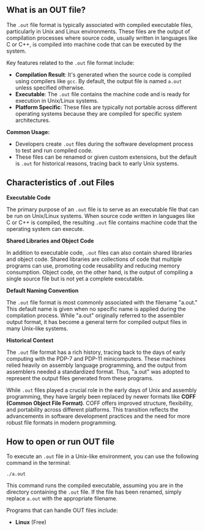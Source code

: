## What is an OUT file?

The `.out` file format is typically associated with compiled executable files, particularly in Unix and Linux environments. These files are the output of compilation processes where source code, usually written in languages like C or C++, is compiled into machine code that can be executed by the system.

Key features related to the `.out` file format include:

-   **Compilation Result**: It's generated when the source code is compiled using compilers like `gcc`. By default, the output file is named `a.out` unless specified otherwise.
-   **Executable**: The `.out` file contains the machine code and is ready for execution in Unix/Linux systems.
-   **Platform Specific**: These files are typically not portable across different operating systems because they are compiled for specific system architectures.

**Common Usage:**

-   Developers create `.out` files during the software development process to test and run compiled code.
-   These files can be renamed or given custom extensions, but the default is `.out` for historical reasons, tracing back to early Unix systems.

## Characteristics of .out Files

**Executable Code**

The primary purpose of an `.out` file is to serve as an executable file that can be run on Unix/Linux systems. When source code written in languages like C or C++ is compiled, the resulting `.out` file contains machine code that the operating system can execute.

**Shared Libraries and Object Code**

In addition to executable code, `.out` files can also contain shared libraries and object code. Shared libraries are collections of code that multiple programs can use, promoting code reusability and reducing memory consumption. Object code, on the other hand, is the output of compiling a single source file but is not yet a complete executable.

**Default Naming Convention**

The `.out` file format is most commonly associated with the filename "a.out." This default name is given when no specific name is applied during the compilation process. While "a.out" originally referred to the assembler output format, it has become a general term for compiled output files in many Unix-like systems.

**Historical Context**

The `.out` file format has a rich history, tracing back to the days of early computing with the PDP-7 and PDP-11 minicomputers. These machines relied heavily on assembly language programming, and the output from assemblers needed a standardized format. Thus, "a.out" was adopted to represent the output files generated from these programs.

While `.out` files played a crucial role in the early days of Unix and assembly programming, they have largely been replaced by newer formats like **COFF (Common Object File Format)**. COFF offers improved structure, flexibility, and portability across different platforms. This transition reflects the advancements in software development practices and the need for more robust file formats in modern programming.

## How to open or run OUT file

To execute an `.out` file in a Unix-like environment, you can use the following command in the terminal:

```
./a.out
```

This command runs the compiled executable, assuming you are in the directory containing the `.out` file. If the file has been renamed, simply replace `a.out` with the appropriate filename.

Programs that can handle OUT files include:

- **Linux** (Free)
